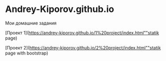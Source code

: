 # Andrey-Kiporov.github.io
Мои домашние задания


[Проект 1](https://andrey-kiporov.github.io/1%20project/index.html""statik page)


[Проект 2](https://andrey-kiporov.github.io/2%20project/index.html""statik page with bootstrap)
